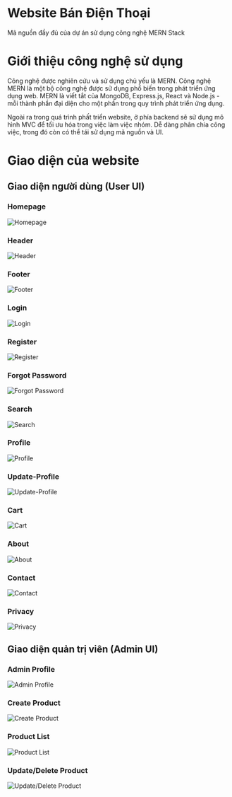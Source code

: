 # Website Bán Điện Thoại
Mã nguồn đầy đủ của dự án sử dụng công nghệ MERN Stack
# Giới thiệu công nghệ sử dụng
Công nghệ được nghiên cứu và sử dụng chủ yếu là MERN. Công nghệ MERN là một bộ công nghệ được sử dụng phổ biến trong phát triển ứng dụng web. MERN là viết tắt của MongoDB, Express.js, React và Node.js - mỗi thành phần đại diện cho một phần trong quy trình phát triển ứng dụng.

Ngoài ra trong quá trình phất triển website, ở phía backend sẽ sử dụng mô hình MVC để tối ưu hóa trong việc làm việc nhóm. Dễ dàng phân chia công việc, trong đó còn có thể tái sử dụng mã nguồn và UI.
# Giao diện của website
## Giao diện người dùng (User UI)
### Homepage
![Homepage](https://raw.githubusercontent.com/tynkeyrm0511/WebsiteBanDienThoai/refs/heads/master/Images/trangchu.png)
### Header
![Header](https://raw.githubusercontent.com/tynkeyrm0511/WebsiteBanDienThoai/refs/heads/master/Images/header.png)
### Footer
![Footer](https://raw.githubusercontent.com/tynkeyrm0511/WebsiteBanDienThoai/refs/heads/master/Images/footer.png)
### Login
![Login](https://raw.githubusercontent.com/tynkeyrm0511/WebsiteBanDienThoai/refs/heads/master/Images/login.png)
### Register
![Register](https://raw.githubusercontent.com/tynkeyrm0511/WebsiteBanDienThoai/refs/heads/master/Images/register.png)
### Forgot Password
![Forgot Password](https://raw.githubusercontent.com/tynkeyrm0511/WebsiteBanDienThoai/refs/heads/master/Images/resetpassword.png)
### Search
![Search](https://raw.githubusercontent.com/tynkeyrm0511/WebsiteBanDienThoai/refs/heads/master/Images/search.png)
### Profile
![Profile](https://raw.githubusercontent.com/tynkeyrm0511/WebsiteBanDienThoai/refs/heads/master/Images/profile.png)
### Update-Profile
![Update-Profile](https://raw.githubusercontent.com/tynkeyrm0511/WebsiteBanDienThoai/refs/heads/master/Images/update-profile.png)
### Cart
![Cart](https://raw.githubusercontent.com/tynkeyrm0511/WebsiteBanDienThoai/refs/heads/master/Images/cart.png)
### About
![About](https://raw.githubusercontent.com/tynkeyrm0511/WebsiteBanDienThoai/refs/heads/master/Images/about.png)
### Contact
![Contact](https://raw.githubusercontent.com/tynkeyrm0511/WebsiteBanDienThoai/refs/heads/master/Images/contact.png)
### Privacy
![Privacy](https://raw.githubusercontent.com/tynkeyrm0511/WebsiteBanDienThoai/refs/heads/master/Images/privacy.png) 
## Giao diện quản trị viên (Admin UI)
### Admin Profile
![Admin Profile](https://raw.githubusercontent.com/tynkeyrm0511/WebsiteBanDienThoai/refs/heads/master/Images/admin-profile.png)
### Create Product
![Create Product](https://raw.githubusercontent.com/tynkeyrm0511/WebsiteBanDienThoai/refs/heads/master/Images/admin-CRUD-product.png)
### Product List
![Product List](https://raw.githubusercontent.com/tynkeyrm0511/WebsiteBanDienThoai/refs/heads/master/Images/admin-CRUD-product%202.png)
### Update/Delete Product
![Update/Delete Product](https://github.com/tynkeyrm0511/WebsiteBanDienThoai/blob/master/Images/admin-CRUD-product%203.png)
